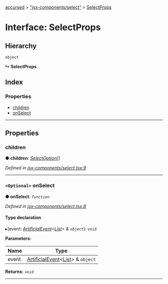 [accursed](../README.md) > ["jsx-components/select"](../modules/_jsx_components_select_.md) > [SelectProps](../interfaces/_jsx_components_select_.selectprops.md)

# Interface: SelectProps

## Hierarchy

 `object`

**↳ SelectProps**

## Index

### Properties

* [children](_jsx_components_select_.selectprops.md#children)
* [onSelect](_jsx_components_select_.selectprops.md#onselect)

---

## Properties

<a id="children"></a>

###  children

**● children**: *[SelectOption](../classes/_jsx_components_select_.selectoption.md)[]*

*Defined in [jsx-components/select.tsx:9](https://github.com/cancerberoSgx/accursed/blob/978b980/src/jsx-components/select.tsx#L9)*

___
<a id="onselect"></a>

### `<Optional>` onSelect

**● onSelect**: *`function`*

*Defined in [jsx-components/select.tsx:8](https://github.com/cancerberoSgx/accursed/blob/978b980/src/jsx-components/select.tsx#L8)*

#### Type declaration
▸(event: *[ArtificialEvent](_jsx_types_.artificialevent.md)<[List](../classes/_declarations_blessed_d_.widget.list.md)> & `object`*): `void`

**Parameters:**

| Name | Type |
| ------ | ------ |
| event | [ArtificialEvent](_jsx_types_.artificialevent.md)<[List](../classes/_declarations_blessed_d_.widget.list.md)> & `object` |

**Returns:** `void`

___

